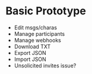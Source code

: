 Basic Prototype
===============

* Edit msgs/charas
* Manage participants
* Manage webhooks
* Download TXT
* Export JSON
* Import JSON
* Unsolicited invites issue?